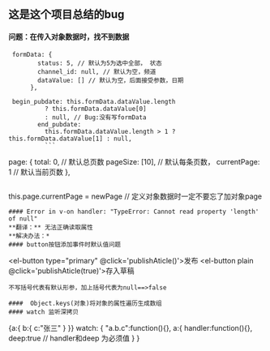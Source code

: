 ## 这是这个项目总结的bug
#### 问题：在传入对象数据时，找不到数据
```
 formData: {
        status: 5, // 默认为5为选中全部， 状态
        channel_id: null, // 默认为空，频道
        dataValue: [] // 默认为空，后面接受参数，日期
      },
```
```
 begin_pubdate: this.formData.dataValue.length
          ? this.formData.dataValue[0]
          : null, // Bug:没有写formData
        end_pubdate:
          this.formData.dataValue.length > 1 ? this.formData.dataValue[1] : null,
          ```
```
page: {
        total: 0, // 默认总页数
        pageSize: [10], // 默认每条页数，
        currentPage: 1 // 默认当前页数
      },
```
```
this.page.currentPage = newPage // 定义对象数据时一定不要忘了加对象page
```
#### Error in v-on handler: "TypeError: Cannot read property 'length' of null"
**翻译：** 无法正确读取属性
**解决办法：*
#### button按钮添加事件时默认值问题
```
 <el-button type="primary" @click='publishAticle()'>发布</el-button>
 <el-button plain @click='publishAticle(true)'>存入草稿</el-button>
```
不写括号代表有默认形参，加上括号代表为null==>false

####  Object.keys(对象)将对象的属性遍历生成数组
#### watch 监听深拷贝
```
{a:{ b:{ c:"张三" } }}
watch: {
    "a.b.c":function(){},
     a:{ 
       handler:function(){},
       deep:true // handler和deep 为必须值
     }
}
```